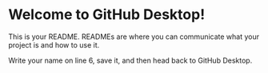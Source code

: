 # Welcome to GitHub Desktop!

This is your README. READMEs are where you can communicate what your project is and how to use it.
 

Write your name on line 6, save it, and then head back to GitHub Desktop.